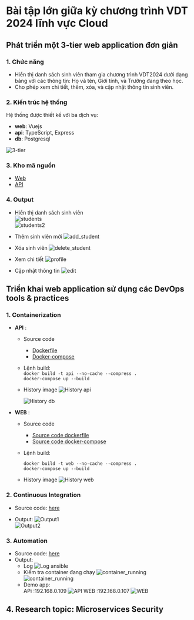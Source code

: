 # Bài tập lớn giữa kỳ chương trình VDT 2024 lĩnh vực Cloud 
## Phát triển một 3-tier web application đơn giản
### 1. Chức năng
- Hiển thị danh sách sinh viên tham gia chương trình VDT2024 dưới dạng bảng với các thông tin: Họ và tên, Giới tính, và Trường đang theo học.
- Cho phép xem chi tiết, thêm, xóa, và cập nhật thông tin sinh viên.
### 2. Kiến trúc hệ thống
Hệ thống được thiết kế với ba dịch vụ:
-   **web**: Vuejs
-   **api**: TypeScript, Express
-   **db**: Postgresql  

![3-tier](images/3_tier_web.svg)

### 3. Kho mã nguồn
- [Web](https://github.com/descent1511/vdt2024-vuejs-frontend)
- [API](https://github.com/descent1511/vdt2024-api-nodejs)

### 4. Output

-  Hiển thị danh sách sinh viên   
![students](images/Home.png)  
![students2](images/Home_dark.png)

-  Thêm sinh viên mới
![add_student](images/add%20user.png)

-  Xóa sinh viên
![delete_student](images/delete.png)

-   Xem chi tiết
![profile](images/profile.png)

-   Cập nhật thông tin
![edit](images/edit_profile.png)


## Triển khai web application sử dụng các DevOps tools & practices

### 1. Containerization
-   **API** :
    - Source code
        -   [Dockerfile](https://github.com/descent1511/vdt2024-api-nodejs/blob/develop/users/Dockerfile)
        -   [Docker-compose](https://github.com/descent1511/vdt2024-api-nodejs/blob/develop/docker-compose.yml)

    -  Lệnh build:  
        `docker build -t api --no-cache --compress .`  
        `docker-compose up --build`

    - History image
        ![History api](images/history_api.jpeg)
                        
        ![History db](images/history_db.jpeg)

-   **WEB** :
    - Source code
        -   [Source code dockerfile](https://github.com/descent1511/vdt2024-vuejs-frontend/blob/develop/Dockerfile)
        -   [Source code docker-compose](https://github.com/descent1511/vdt2024-vuejs-frontend/blob/develop/docker-compose.yml)
    -  Lệnh build:
    
        `docker build -t web --no-cache --compress .`  
        `docker-compose up --build`

    - History image
        ![History web](images/history_web.jpeg)
                        
### 2. Continuous Integration
- Source code: [here](https://github.com/descent1511/vdt2024-api-nodejs/blob/develop/.github/workflows/ci.yml)

- Output: 
![Output1](images/log_ci1.png)  
![Output2](images/log_ci2.png)

### 3. Automation
- Source code: [here](https://github.com/descent1511/vdt2024-ansible/tree/develop)
- Output: 
    -   Log 
    ![Log ansible](images/log_ansible.png)  
    -   Kiểm tra container đang chạy
    ![container_running](images/container1.png)
    ![container_running](images/container2.png)
    -   Demo app:  
    APi :192.168.0.109
    ![API](images/api_local.png)
    WEB :192.168.0.107
    ![WEB](images/web_remote.png)

## 4. Research topic: Microservices Security
